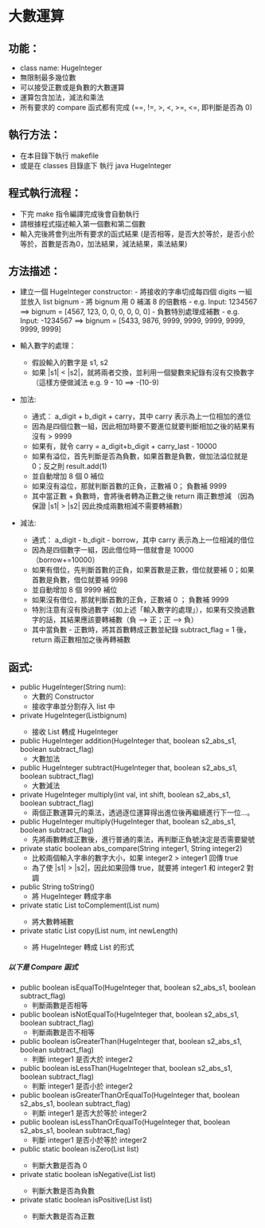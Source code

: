 # 大數運算

## 功能：
* class name: HugeInteger
* 無限制最多幾位數
* 可以接受正數或是負數的大數運算
* 運算包含加法，減法和乘法
* 所有要求的 compare 函式都有完成 (==, !=, >, <, >=, <=, 即判斷是否為 0)

## 執行方法：
* 在本目錄下執行 makefile
* 或是在 classes 目錄底下 執行 java HugeInteger

## 程式執行流程：
* 下完 make 指令編譯完成後會自動執行
* 請根據程式描述輸入第一個數和第二個數
* 輸入完後將會列出所有要求的函式結果 (是否相等，是否大於等於，是否小於等於，首數是否為0，加法結果，減法結果，乘法結果)

## 方法描述：
  + 建立一個 HugeInteger constructor:
        - 將接收的字串切成每四個 digits 一組並放入 list<Integer> bignum
        - 將 bignum 用 0 補滿 8 的倍數格
        - e.g. Input: 1234567 ==> bignum = [4567, 123, 0, 0, 0, 0, 0, 0]
        - 負數特別處理成補數
        - e.g. Input: -1234567 ==> bignum = [5433, 9876, 9999, 9999, 9999, 9999, 9999, 9999]
        
   + 輸入數字的處理：
        - 假設輸入的數字是 s1, s2
        - 如果 |s1| < |s2|，就將兩者交換，並利用一個變數來紀錄有沒有交換數字 （這樣方便做減法 e.g. 9 - 10 ==> -(10-9)

   + 加法:
        - 通式： a_digit + b_digit + carry，其中 carry 表示為上一位相加的進位
        - 因為是四個位數一組，因此相加時要不要進位就要判斷相加之後的結果有沒有 > 9999
        - 如果有，就令 carry = a_digit+b_digit + carry_last - 10000
        - 如果有溢位，首先判斷是否為負數，如果首數是負數，做加法溢位就是 0；反之則 result.add(1)
        - 並自動增加 8 個 0 補位
        - 如果沒有溢位，那就判斷首數的正負，正數補 0； 負數補 9999
        - 其中當正數 + 負數時，會將後者轉為正數之後 return 兩正數想減 （因為保證 |s1| > |s2| 因此換成兩數相減不需要轉補數）
        
  + 減法:
    - 通式： a_digit - b_digit - borrow，其中 carry 表示為上一位相減的借位
    - 因為是四個數字一組，因此借位時一借就會是 10000 （borrow+=10000）
    - 如果有借位，先判斷首數的正負，如果首數是正數，借位就要補 0；如果首數是負數，借位就要補 9998
    - 並自動增加 8 個 9999 補位
    - 如果沒有借位，那就判斷首數的正負，正數補 0 ； 負數補 9999
    - 特別注意有沒有換過數字（如上述「輸入數字的處理」），如果有交換過數字的話，其結果應該要轉補數（負 --> 正；正 --> 負）
    - 其中當負數 - 正數時，將其首數轉成正數並紀錄 subtract_flag = 1 後，return 兩正數相加之後再轉補數
        
        
   
## 函式:
  + public HugeInteger(String num):
      - 大數的 Constructor
      - 接收字串並分割存入 list<Integer> 中
  + private HugeInteger(List<Integer>bignum)
      - 接收 List<Integer> 轉成 HugeInteger
  + public HugeInteger addition(HugeInteger that, boolean s2_abs_s1, boolean subtract_flag)
      - 大數加法
  + public HugeInteger subtract(HugeInteger that, boolean s2_abs_s1, boolean subtract_flag)
  	  - 大數減法
  + private HugeInteger multiply(int val, int shift, boolean s2_abs_s1, boolean subtract_flag)
  	  - 兩個正數運算元的乘法，透過逐位運算得出進位後再繼續進行下一位…。
  + public HugeInteger multiply(HugeInteger that,  boolean s2_abs_s1, boolean subtract_flag)
  	  - 先將兩數轉成正數後，進行普通的乘法，再判斷正負號決定是否需要變號
  + private static boolean abs_compare(String integer1, String integer2)
  	  - 比較兩個輸入字串的數字大小，如果 integer2 > integer1 回傳 true
  	  - 為了使 |s1| > |s2|，因此如果回傳 true，就要將 integer1 和 integer2 對調 
  + public String toString()
  	  - 將 HugeInteger 轉成字串
  + private static List<Integer> toComplement(List<Integer> num)
  	  - 將大數轉補數
  + private static List<Integer> copy(List<Integer> num, int newLength)
  	  - 將 HugeInteger 轉成 List<Integer> 的形式
##### 以下是 Compare 函式
  + public boolean isEqualTo(HugeInteger that, boolean s2_abs_s1, boolean subtract_flag)
  	  - 判斷兩數是否相等
  + public boolean isNotEqualTo(HugeInteger that, boolean s2_abs_s1, boolean subtract_flag)
  	  - 判斷兩數是否不相等
  + public boolean isGreaterThan(HugeInteger that, boolean s2_abs_s1, boolean subtract_flag)
  	  - 判斷 integer1 是否大於 integer2
  + public boolean isLessThan(HugeInteger that, boolean s2_abs_s1, boolean subtract_flag)
  	  - 判斷 integer1 是否小於 integer2
  + public boolean isGreaterThanOrEqualTo(HugeInteger that, boolean s2_abs_s1, boolean subtract_flag)
  	  - 判斷 integer1 是否大於等於 integer2
  + public boolean isLessThanOrEqualTo(HugeInteger that, boolean s2_abs_s1, boolean subtract_flag)
  	  - 判斷 integer1 是否小於等於 integer2
  + public static boolean isZero(List<Integer> list)
  	  - 判斷大數是否為 0
  + private static boolean isNegative(List<Integer> list)
  	  - 判斷大數是否為負數
  + private static boolean isPositive(List<Integer> list)
  	  - 判斷大數是否為正數
  
